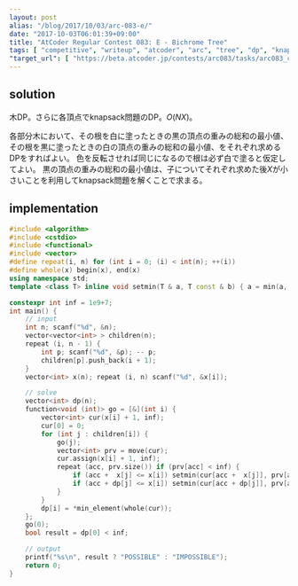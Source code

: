 ```yaml
---
layout: post
alias: "/blog/2017/10/03/arc-083-e/"
date: "2017-10-03T06:01:39+09:00"
title: "AtCoder Regular Contest 083: E - Bichrome Tree"
tags: [ "competitive", "writeup", "atcoder", "arc", "tree", "dp", "knapsack-problem" ]
"target_url": [ "https://beta.atcoder.jp/contests/arc083/tasks/arc083_c" ]
---
```


## solution

木DP。さらに各頂点でknapsack問題のDP。$O(NX)$。

各部分木において、その根を白に塗ったときの黒の頂点の重みの総和の最小値、その根を黒に塗ったときの白の頂点の重みの総和の最小値、をそれぞれ求めるDPをすればよい。
色を反転させれば同じになるので根は必ず白で塗ると仮定してよい。
黒の頂点の重みの総和の最小値は、子についてそれぞれ求めた後$X$が小さいことを利用してknapsack問題を解くことで求まる。

## implementation

``` c++
#include <algorithm>
#include <cstdio>
#include <functional>
#include <vector>
#define repeat(i, n) for (int i = 0; (i) < int(n); ++(i))
#define whole(x) begin(x), end(x)
using namespace std;
template <class T> inline void setmin(T & a, T const & b) { a = min(a, b); }

constexpr int inf = 1e9+7;
int main() {
    // input
    int n; scanf("%d", &n);
    vector<vector<int> > children(n);
    repeat (i, n - 1) {
        int p; scanf("%d", &p); -- p;
        children[p].push_back(i + 1);
    }
    vector<int> x(n); repeat (i, n) scanf("%d", &x[i]);

    // solve
    vector<int> dp(n);
    function<void (int)> go = [&](int i) {
        vector<int> cur(x[i] + 1, inf);
        cur[0] = 0;
        for (int j : children[i]) {
            go(j);
            vector<int> prv = move(cur);
            cur.assign(x[i] + 1, inf);
            repeat (acc, prv.size()) if (prv[acc] < inf) {
                if (acc +  x[j] <= x[i]) setmin(cur[acc +  x[j]], prv[acc] + dp[j]);
                if (acc + dp[j] <= x[i]) setmin(cur[acc + dp[j]], prv[acc] +  x[j]);
            }
        }
        dp[i] = *min_element(whole(cur));
    };
    go(0);
    bool result = dp[0] < inf;

    // output
    printf("%s\n", result ? "POSSIBLE" : "IMPOSSIBLE");
    return 0;
}
```
